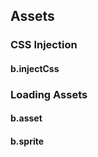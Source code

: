 [//]: <> (!!! ORDER OF ROWS IS REQUIRED !!!)
[//]: <> (menuLabel:'Assets')
[//]: <> (menuAnchor:'menu-assets')
[//]: <> (previous:'events.md';next: 'responsiveDesign.md')
<h2 id='menu-assets'>Assets</h2>

### CSS Injection
#### b.injectCss

### Loading Assets
#### b.asset
#### b.sprite
